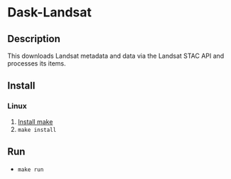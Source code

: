 # Dask-Landsat 

## Description

This downloads Landsat metadata and data via the Landsat STAC API and processes its items.

## Install 

### Linux
1. [Install make](https://www.gnu.org/software/make/)
2. `make install`

## Run
- `make run`